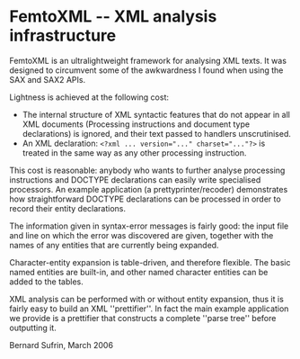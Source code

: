 FemtoXML -- XML analysis infrastructure
=======================================

FemtoXML is an ultralightweight framework for analysing XML texts. It
was designed to circumvent some of the awkwardness I found when using
the SAX and SAX2 APIs.

Lightness is achieved at the following cost:

-   The internal structure of XML syntactic features that do not appear
    in all XML documents (Processing instructions and document type
    declarations) is ignored, and their text passed to handlers
    unscrutinised.
-   An XML declaration: `<?xml ... version="..." charset="..."?>` is
    treated in the same way as any other processing instruction.

This cost is reasonable: anybody who wants to further analyse processing
instructions and DOCTYPE declarations can easily write specialised
processors. An example application (a prettyprinter/recoder)
demonstrates how straightforward DOCTYPE declarations can be processed
in order to record their entity declarations.

The information given in syntax-error messages is fairly good: the input
file and line on which the error was discovered are given, together with
the names of any entities that are currently being expanded.

Character-entity expansion is table-driven, and therefore flexible. The
basic named entities are built-in, and other named character entities
can be added to the tables.

XML analysis can be performed with or without entity expansion, thus it
is fairly easy to build an XML ''prettifier''. In fact the main example
application we provide is a prettifier that constructs a complete
''parse tree'' before outputting it.

Bernard Sufrin, March 2006
